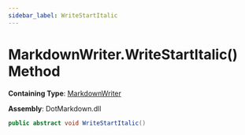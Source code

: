 ```yaml
---
sidebar_label: WriteStartItalic
---
```


# MarkdownWriter\.WriteStartItalic\(\) Method

**Containing Type**: [MarkdownWriter](../index.md)

**Assembly**: DotMarkdown\.dll

```csharp
public abstract void WriteStartItalic()
```

